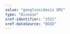 ```yaml
---
value: "gangliosidosis GM2"
type: "Disease"
xref-identifier: "3321"
xref-dataSource: "DOID"
---
```

